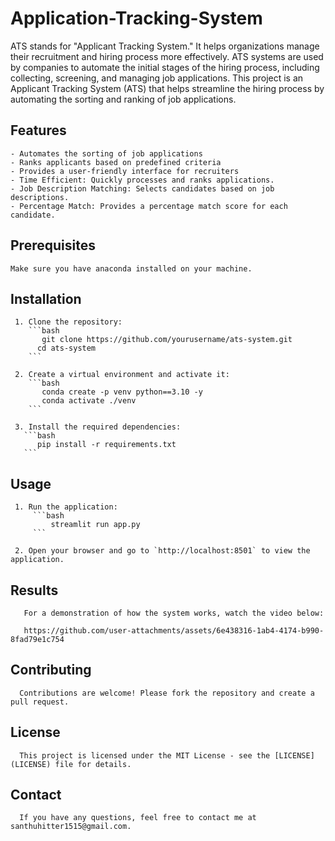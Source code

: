 # Application-Tracking-System
ATS stands for "Applicant Tracking System." It helps organizations manage their recruitment and hiring process more effectively. ATS systems are used by companies to automate the initial stages of the hiring process, including collecting, screening, and managing job applications. This project is an Applicant Tracking System (ATS) that helps streamline the hiring process by automating the sorting and ranking of job applications.

## Features

    - Automates the sorting of job applications
    - Ranks applicants based on predefined criteria
    - Provides a user-friendly interface for recruiters
    - Time Efficient: Quickly processes and ranks applications.
    - Job Description Matching: Selects candidates based on job descriptions.
    - Percentage Match: Provides a percentage match score for each candidate.

## Prerequisites
    
    Make sure you have anaconda installed on your machine.

## Installation

     1. Clone the repository:
        ```bash
           git clone https://github.com/yourusername/ats-system.git
          cd ats-system
        ```

     2. Create a virtual environment and activate it:
        ```bash
           conda create -p venv python==3.10 -y
           conda activate ./venv
        ```

     3. Install the required dependencies:
       ```bash
          pip install -r requirements.txt
       ```
## Usage

     1. Run the application:
         ```bash
             streamlit run app.py
         ```

     2. Open your browser and go to `http://localhost:8501` to view the application.

## Results

       For a demonstration of how the system works, watch the video below:
       
       https://github.com/user-attachments/assets/6e438316-1ab4-4174-b990-8fad79e1c754


## Contributing

      Contributions are welcome! Please fork the repository and create a pull request.

## License

      This project is licensed under the MIT License - see the [LICENSE](LICENSE) file for details.

## Contact

      If you have any questions, feel free to contact me at santhuhitter1515@gmail.com.
